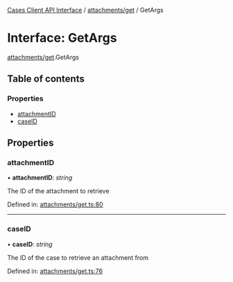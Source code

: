 [Cases Client API Interface](../cases_client_api.md) / [attachments/get](../modules/attachments_get.md) / GetArgs

# Interface: GetArgs

[attachments/get](../modules/attachments_get.md).GetArgs

## Table of contents

### Properties

- [attachmentID](attachments_get.getargs.md#attachmentid)
- [caseID](attachments_get.getargs.md#caseid)

## Properties

### attachmentID

• **attachmentID**: *string*

The ID of the attachment to retrieve

Defined in: [attachments/get.ts:80](https://github.com/jonathan-buttner/kibana/blob/b65ed845242/x-pack/plugins/cases/server/client/attachments/get.ts#L80)

___

### caseID

• **caseID**: *string*

The ID of the case to retrieve an attachment from

Defined in: [attachments/get.ts:76](https://github.com/jonathan-buttner/kibana/blob/b65ed845242/x-pack/plugins/cases/server/client/attachments/get.ts#L76)
